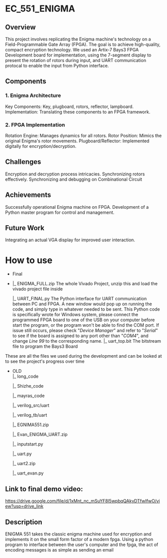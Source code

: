 # EC_551_ENIGMA
## Overview
This project involves replicating the Enigma machine's technology on a Field-Programmable Gate Array (FPGA). The goal is to achieve high-quality, compact encryption technology.
We used an Artix-7 Bays3 FPGA Development board for implementation, using the 7-segment display to present the rotation of rotors during input, and UART communication protocal
to enable the input from Python interface.

## Components
### 1. Enigma Architecture
Key Components: Key, plugboard, rotors, reflector, lampboard.
Implementation: Translating these components to an FPGA framework.
### 2. FPGA Implementation
Rotation Engine: Manages dynamics for all rotors.
Rotor Position: Mimics the original Enigma's rotor movements.
Plugboard/Reflector: Implemented digitally for encryption/decryption.

## Challenges
Encryption and decryption process intricacies.
Synchronizing rotors effectively.
Synchronizing and debugging on Combinational Circuit 

## Achievements
Successfully operational Enigma machine on FPGA.
Development of a Python master program for control and management.

## Future Work
Integrating an actual VGA display for improved user interaction.

# How to use
- Final
- 
  |_  ENIGMA_FULL.zip      The whole Vivado Project, unzip this and load the vivado project file inside
  
  |_  UART_FINAL.py        The Python interface for UART communication between PC and FPGA. A new window would pop up on running the code, and simply type in whatever needed to
                           be sent. This Python code is specifically wrote for Windows system, please connect the programmed FPGA board to one of the USB on your computer before
                           start the program, or the program won't be able to find the COM port. If issue still occurs, please check "*Device Manager*" and refer to "*Serial*" to 
                           see if the board is assigned to any port other than "*COM4*", and change *Line 99* to the corresponding name.
  |_  uart_top.bit       The bitstream file to program the Bays3 Board

These are all the files we used during the development and can be looked at to see the project's progress over time
- OLD                                     
  |_  long_code         
       
  |_  Shizhe_code
  
  |_  mayras_code
  
  |_  verilog_src/uart
  
  |_  verilog_tb/uart
  
  |_  EGNIMA551.zip
  
  |_  Evan_ENIGMA_UART.zip
  
  |_  inputstart.py
  
  |_  uart.py
  
  |_  uart2.zip
  
  |_  uart_evan.py                


## Link to final demo video: 
https://drive.google.com/file/d/1xMnt_nc_mSuYF8l5wpbqQAkyDTfwIfwO/view?usp=drive_link
## Description
ENIGMA 551 takes the classic enigma machine used for encryption and implements it on the small form factor of a modern fpga. Using a python program to interface between the user's computer and the fpga, the act of encoding messages is as simple as sending an email
